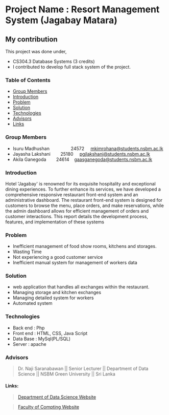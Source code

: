 
# Project Name : Resort Management System (Jagabay Matara)

## My contribution

This project was done under,

* CS304.3 Database Systems (3 credits)
* I contributed to develop full stack system of the project.

### Table of Contents

* [Group Members](#group-members)
* [Introduction](#introduction)
* [Problem](#problem)
* [Solution](#solution)
* [Technologies](#Technologies)
* [Advisors](#advisors)
* [Links](#links)

### Group Members 
  * Isuru Madhushan &nbsp;&nbsp;&nbsp;&nbsp;&nbsp;&nbsp;&nbsp;&nbsp; &nbsp; &nbsp; &nbsp; &nbsp;24572 &nbsp;&nbsp;&nbsp; mkimrohana@students.nsbm.ac.lk
  * Jayasha Lakshani &nbsp;&nbsp;&nbsp;&nbsp;&nbsp;&nbsp; 25180  &nbsp;&nbsp;&nbsp;&nbsp;pgjlakshani@students.nsbm.ac.lk
  * Akila Ganegoda &nbsp;&nbsp;&nbsp;&nbsp;&nbsp;&nbsp; 24614 &nbsp;&nbsp;&nbsp;gaasganegoda@students.nsbm.ac.lk

### Introduction

Hotel 'Jagabay' is renowned for its exquisite hospitality and exceptional dining experiences. 
To further enhance its services, we have developed a comprehensive responsive 
restaurant front-end system and an administrative dashboard. 
The restaurant front-end system is designed for customers to browse the menu, place 
orders, and make reservations, while the admin dashboard allows for efficient 
management of orders and customer interactions. This report details the development 
process, features, and implementation of these systems

### Problem
* Inefficient management of food show rooms, kitchens and storages.
* Wasting Time
* Not experiencing a good customer service
* Inefficient manual system for management of workers data

### Solution
* web application that handles all exchanges within the restaurant.
* Managing storage and kitchen exchanges
* Managing detailed system for workers 
* Automated  system


### Technologies
* Back end : Php
* Front end : HTML, CSS, Java Script 
* Data Base : MySql(PL/SQL)
* Server : apache

### Advisors

>Dr. Naji Saranabawan  ||  Senior Lecturer  ||   Department of Data Science  ||   NSBM Green University  ||  Sri Lanka



#### Links:
> [Department of Data Science Website](https://www.nsbm.ac.lk/department-of-data-science/) 

> [Faculty of Compting Website](https://www.nsbm.ac.lk/faculty-of-computing/) 






